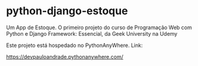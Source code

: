 # python-django-estoque
Um App de Estoque. O primeiro projeto do curso de Programação Web com Python e Django Framework: Essencial, da Geek University na Udemy


Este projeto está hospedado no PythonAnyWhere. Link:

https://devpauloandrade.pythonanywhere.com/

